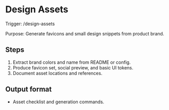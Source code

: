 # Design Assets

Trigger: /design-assets

Purpose: Generate favicons and small design snippets from product brand.

## Steps

1. Extract brand colors and name from README or config.
2. Produce favicon set, social preview, and basic UI tokens.
3. Document asset locations and references.

## Output format

- Asset checklist and generation commands.
